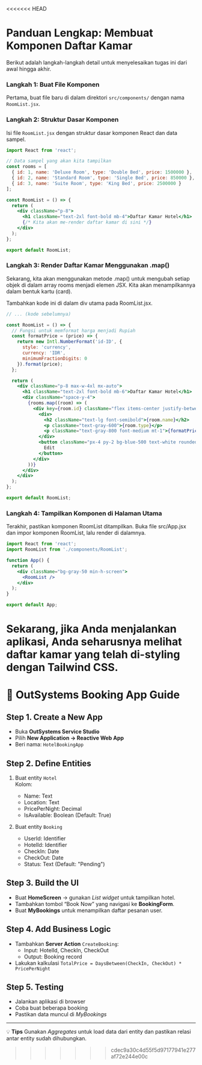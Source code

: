 <<<<<<< HEAD
# Panduan Lengkap: Membuat Komponen Daftar Kamar

Berikut adalah langkah-langkah detail untuk menyelesaikan tugas ini dari awal hingga akhir.

### Langkah 1: Buat File Komponen

Pertama, buat file baru di dalam direktori `src/components/` dengan nama `RoomList.jsx`.

### Langkah 2: Struktur Dasar Komponen

Isi file `RoomList.jsx` dengan struktur dasar komponen React dan data sampel.

```jsx
import React from 'react';

// Data sampel yang akan kita tampilkan
const rooms = [
  { id: 1, name: 'Deluxe Room', type: 'Double Bed', price: 1500000 },
  { id: 2, name: 'Standard Room', type: 'Single Bed', price: 850000 },
  { id: 3, name: 'Suite Room', type: 'King Bed', price: 2500000 }
];

const RoomList = () => {
  return (
    <div className="p-8">
      <h1 className="text-2xl font-bold mb-4">Daftar Kamar Hotel</h1>
      {/* Kita akan me-render daftar kamar di sini */}
    </div>
  );
};

export default RoomList;
```
### Langkah 3: Render Daftar Kamar Menggunakan .map()

Sekarang, kita akan menggunakan metode .map() untuk mengubah setiap objek di dalam array rooms menjadi elemen JSX. Kita akan menampilkannya dalam bentuk kartu (card).

Tambahkan kode ini di dalam div utama pada RoomList.jsx.

```jsx
// ... (kode sebelumnya)

const RoomList = () => {
  // Fungsi untuk memformat harga menjadi Rupiah
  const formatPrice = (price) => {
    return new Intl.NumberFormat('id-ID', {
      style: 'currency',
      currency: 'IDR',
      minimumFractionDigits: 0
    }).format(price);
  };

  return (
    <div className="p-8 max-w-4xl mx-auto">
      <h1 className="text-2xl font-bold mb-6">Daftar Kamar Hotel</h1>
      <div className="space-y-4">
        {rooms.map((room) => (
          <div key={room.id} className="flex items-center justify-between p-4 border rounded-lg shadow-sm bg-white">
            <div>
              <h2 className="text-lg font-semibold">{room.name}</h2>
              <p className="text-gray-600">{room.type}</p>
              <p className="text-gray-800 font-medium mt-1">{formatPrice(room.price)} / malam</p>
            </div>
            <button className="px-4 py-2 bg-blue-500 text-white rounded-md hover:bg-blue-600">
              Edit
            </button>
          </div>
        ))}
      </div>
    </div>
  );
};

export default RoomList;
```

### Langkah 4: Tampilkan Komponen di Halaman Utama

Terakhir, pastikan komponen RoomList ditampilkan. Buka file src/App.jsx dan impor komponen RoomList, lalu render di dalamnya.

```jsx
import React from 'react';
import RoomList from './components/RoomList';

function App() {
  return (
    <div className="bg-gray-50 min-h-screen">
      <RoomList />
    </div>
  );
}

export default App;
```

Sekarang, jika Anda menjalankan aplikasi, Anda seharusnya melihat daftar kamar yang telah di-styling dengan Tailwind CSS.
=======
# 👣 OutSystems Booking App Guide

## Step 1. Create a New App
- Buka **OutSystems Service Studio**
- Pilih **New Application → Reactive Web App**
- Beri nama: `HotelBookingApp`

## Step 2. Define Entities
1. Buat entity `Hotel`  
   Kolom:
   - Name: Text
   - Location: Text
   - PricePerNight: Decimal
   - IsAvailable: Boolean (Default: True)

2. Buat entity `Booking`
   - UserId: Identifier
   - HotelId: Identifier
   - CheckIn: Date
   - CheckOut: Date
   - Status: Text (Default: "Pending")

## Step 3. Build the UI
- Buat **HomeScreen** → gunakan *List widget* untuk tampilkan hotel.
- Tambahkan tombol “Book Now” yang navigasi ke **BookingForm**.
- Buat **MyBookings** untuk menampilkan daftar pesanan user.

## Step 4. Add Business Logic
- Tambahkan **Server Action** `CreateBooking`:
  - Input: HotelId, CheckIn, CheckOut
  - Output: Booking record
- Lakukan kalkulasi `TotalPrice = DaysBetween(CheckIn, CheckOut) * PricePerNight`

## Step 5. Testing
- Jalankan aplikasi di browser
- Coba buat beberapa booking
- Pastikan data muncul di *MyBookings*

---

💡 **Tips**
Gunakan *Aggregates* untuk load data dari entity dan pastikan relasi antar entity sudah dihubungkan.
>>>>>>> cdec9a30c4d55f5d97177941e277af72e244e00c
